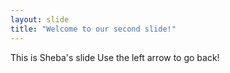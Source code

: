 ```yaml
---
layout: slide
title: "Welcome to our second slide!"
---
```

This is Sheba's slide
Use the left arrow to go back!
